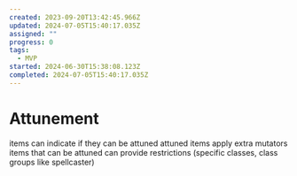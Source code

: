 ```yaml
---
created: 2023-09-20T13:42:45.966Z
updated: 2024-07-05T15:40:17.035Z
assigned: ""
progress: 0
tags:
  - MVP
started: 2024-06-30T15:38:08.123Z
completed: 2024-07-05T15:40:17.035Z
---
```


# Attunement

items can indicate if they can be attuned
attuned items apply extra mutators
items that can be attuned can provide restrictions (specific classes, class groups like spellcaster)
